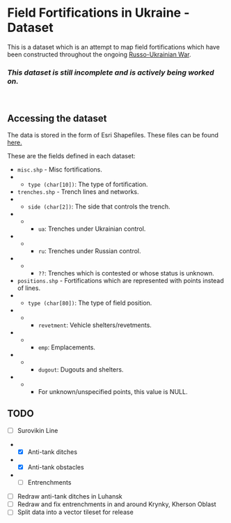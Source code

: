 # Field Fortifications in Ukraine - Dataset

This is a dataset which is an attempt to map field fortifications 
which have been constructed throughout the ongoing 
[Russo-Ukrainian War](https://en.wikipedia.org/wiki/Russo-Ukrainian_War).

### *This dataset is still incomplete and is actively being worked on.*

<br>

## Accessing the dataset

The data is stored in the form of Esri Shapefiles. 
These files can be found [here.](map_data/shp/fortifications_new/)

These are the fields defined in each dataset:

 - `misc.shp` - Misc fortifications.
 - - `type (char[10])`: The type of fortification.
 - `trenches.shp` - Trench lines and networks.
 - - `side (char[2])`: The side that controls the trench. 
 - - - `ua`: Trenches under Ukrainian control.
 - - - `ru`: Trenches under Russian control.
 - - - `??`: Trenches which is contested or whose status is unknown. 
 - `positions.shp` - Fortifications which are represented with points instead of lines.
 - - `type (char[80])`: The type of field position.
 - - - `revetment`: Vehicle shelters/revetments.
 - - - `emp`: Emplacements.
 - - - `dugout`: Dugouts and shelters.
 - - - For unknown/unspecified points, this value is NULL.

## TODO

 - [ ] Surovikin Line
 - - [x] Anti-tank ditches
 - - [x] Anti-tank obstacles
 - - [ ] Entrenchments
 - [ ] Redraw anti-tank ditches in Luhansk
 - [ ] Redraw and fix entrenchments in and around Krynky, Kherson Oblast
 - [ ] Split data into a vector tileset for release
